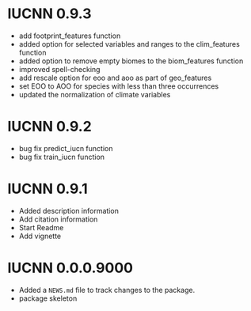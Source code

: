 # IUCNN 0.9.3

* add footprint_features function
* added option for selected variables and ranges to the clim_features function
* added option to remove empty biomes to the biom_features function
* improved spell-checking
* add rescale option for eoo and aoo as part of geo_features
* set EOO to AOO for species with less than three occurrences
* updated the normalization of climate variables

# IUCNN 0.9.2

* bug fix predict_iucn function
* bug fix train_iucn function

# IUCNN 0.9.1

* Added description information
* Add citation information
* Start Readme
* Add vignette

# IUCNN 0.0.0.9000

* Added a `NEWS.md` file to track changes to the package.
* package skeleton
